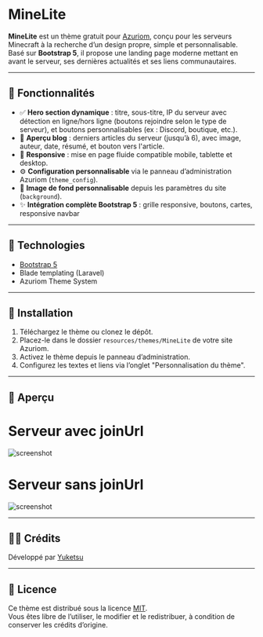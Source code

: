 # MineLite

**MineLite** est un thème gratuit pour [Azuriom](https://azuriom.com), conçu pour les serveurs Minecraft à la recherche d’un design propre, simple et personnalisable.  
Basé sur **Bootstrap 5**, il propose une landing page moderne mettant en avant le serveur, ses dernières actualités et ses liens communautaires.

---

## 🎯 Fonctionnalités

- ✅ **Hero section dynamique** : titre, sous-titre, IP du serveur avec détection en ligne/hors ligne (boutons rejoindre selon le type de serveur), et boutons personnalisables (ex : Discord, boutique, etc.).
- 📰 **Aperçu blog** : derniers articles du serveur (jusqu’à 6), avec image, auteur, date, résumé, et bouton vers l'article.
- 📱 **Responsive** : mise en page fluide compatible mobile, tablette et desktop.
- ⚙️ **Configuration personnalisable** via le panneau d’administration Azuriom (`theme_config`).
- 🌄 **Image de fond personnalisable** depuis les paramètres du site (`background`).
- ✨ **Intégration complète Bootstrap 5** : grille responsive, boutons, cartes, responsive navbar

---

## 🧰 Technologies

- [Bootstrap 5](https://getbootstrap.com/)
- Blade templating (Laravel)
- Azuriom Theme System

---

## 🔧 Installation

1. Téléchargez le thème ou clonez le dépôt.
2. Placez-le dans le dossier `resources/themes/MineLite` de votre site Azuriom.
3. Activez le thème depuis le panneau d’administration.
4. Configurez les textes et liens via l’onglet "Personnalisation du thème".

---

## 📸 Aperçu

# Serveur avec joinUrl
![screenshot](https://api.velyorix.com/api/v1/uploads/portfolio/MineLite/minelite_home.png-1747401304818-495123870.png)

# Serveur sans joinUrl
![screenshot](https://api.velyorix.com/api/v1/uploads/portfolio/MineLite/minelite_home2.png-1747401304812-495123870.png)

---

## 🧑‍💻 Crédits

Développé par [Yuketsu](https://velyorix.com)

---

## 📄 Licence

Ce thème est distribué sous la licence [MIT](LICENSE).  
Vous êtes libre de l’utiliser, le modifier et le redistribuer, à condition de conserver les crédits d’origine.

